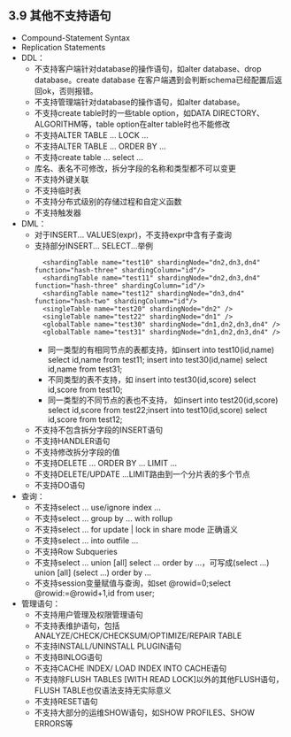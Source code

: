 ## 3.9 其他不支持语句

+ Compound-Statement Syntax
+ Replication Statements
+ DDL：
    + 不支持客户端针对database的操作语句，如alter database、drop database。create database 在客户端遇到会判断schema已经配置后返回ok，否则报错。 
    + 不支持管理端针对database的操作语句，如alter database。 
    + 不支持create table时的一些table option，如DATA DIRECTORY、ALGORITHM等，table option在alter table时也不能修改
    + 不支持ALTER TABLE ... LOCK ...
    + 不支持ALTER TABLE ... ORDER BY ...
    + 不支持create table ... select ...
    + 库名、表名不可修改，拆分字段的名称和类型都不可以变更
    + 不支持外键关联
    + 不支持临时表
    + 不支持分布式级别的存储过程和自定义函数
    + 不支持触发器
+ DML：
    + 对于INSERT... VALUES(expr)，不支持expr中含有子查询
    + 支持部分INSERT... SELECT...举例
      ```
        <shardingTable name="test10" shardingNode="dn2,dn3,dn4" function="hash-three" shardingColumn="id"/>
        <shardingTable name="test11" shardingNode="dn2,dn3,dn4" function="hash-three" shardingColumn="id"/>
        <shardingTable name="test12" shardingNode="dn3,dn4" function="hash-two" shardingColumn="id"/>
        <singleTable name="test20" shardingNode="dn2" />
        <singleTable name="test22" shardingNode="dn1" />
        <globalTable name="test30" shardingNode="dn1,dn2,dn3,dn4" />
        <globalTable name="test31" shardingNode="dn1,dn2,dn3,dn4" />
      ```
      * 同一类型的有相同节点的表都支持，如insert into test10(id,name) select id,name from test11; insert into test30(id,name) select id,name from test31;  
      * 不同类型的表不支持，如 insert into test30(id,score) select id,score from test10;   
      * 同一类型的不同节点的表也不支持， 如insert into test20(id,score) select id,score from test22;insert into test10(id,score) select id,score from test12;  
    + 不支持不包含拆分字段的INSERT语句
    + 不支持HANDLER语句
    + 不支持修改拆分字段的值
    + 不支持DELETE ... ORDER BY ... LIMIT ...
    + 不支持DELETE/UPDATE ...LIMIT路由到一个分片表的多个节点
    + 不支持DO语句
+ 查询：
    + 不支持select ... use/ignore index ...
    + 不支持select ... group by ... with rollup
    + 不支持select ... for update | lock in share mode 正确语义
    + 不支持select ... into outfile ...
    + 不支持Row Subqueries
    + 不支持select ... union [all] select ... order by ...，可写成(select ...) union [all] (select ...) order by ...
    + 不支持session变量赋值与查询，如set @rowid=0;select @rowid:=@rowid+1,id from user;
+ 管理语句：
    + 不支持用户管理及权限管理语句
    + 不支持表维护语句，包括ANALYZE/CHECK/CHECKSUM/OPTIMIZE/REPAIR TABLE
    + 不支持INSTALL/UNINSTALL PLUGIN语句
    + 不支持BINLOG语句
    + 不支持CACHE INDEX/ LOAD INDEX INTO CACHE语句
    + 不支持除FLUSH TABLES [WITH READ LOCK]以外的其他FLUSH语句，FLUSH TABLE也仅语法支持无实际意义
    + 不支持RESET语句
    + 不支持大部分的运维SHOW语句，如SHOW PROFILES、SHOW ERRORS等  

